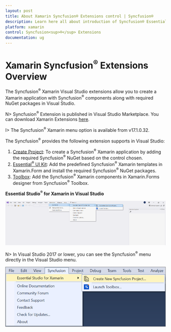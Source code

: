 ```yaml
---
layout: post
title: About Xamarin Syncfusion® Extensions control | Syncfusion®
description: Learn here all about introduction of Syncfusion® Essential Studio® Xamarin Extensions control, its elements and more.
platform: xamarin
control: Syncfusion<sup>®</sup> Extensions
documentation: ug
---
```


# Xamarin Syncfusion<sup>®</sup> Extensions Overview

The Syncfusion<sup>®</sup> Xamarin Visual Studio extensions allow you to create a Xamarin application with Syncfusion<sup>®</sup> components along with required NuGet packages in Visual Studio.

N> Syncfusion<sup>®</sup> Extension is published in Visual Studio Marketplace. You can download Xamarin Extensions [here](https://marketplace.visualstudio.com/items?itemName=SyncfusionInc.XamarinExtension).

I> The Syncfusion<sup>®</sup> Xamarin  menu option is available from v17.1.0.32.

The Syncfusion<sup>®</sup> provides the following extension supports in Visual Studio:

1.	[Create Project](create-project): To create a Syncfusion<sup>®</sup> Xamarin application by adding the required Syncfusion<sup>®</sup> NuGet based on the control chosen.
2.	[Essential<sup>®</sup> UI Kit](essential-ui-kit): Add the predefined Syncfusion<sup>®</sup> Xamarin templates in Xamarin.Form and install the required Syncfusion<sup>®</sup> NuGet packages.
3.	[Toolbox](toolbox-control): Add the Syncfusion<sup>®</sup> Xamarin components in Xamarin.Forms designer from Syncfusion<sup>®</sup> Toolbox.


**Essential Studio<sup>®</sup> for Xamarin in Visual Studio**

![Choose Syncfusion<sup>®</sup> Xamarin application from Visual Studio new project dialog via Syncfusion<sup>®</sup> menu](Syncfusion_Project_Templates_images/xamarin-visual-studio-intergration-new-project.png)

N> In Visual Studio 2017 or lower, you can see the Syncfusion<sup>®</sup> menu directly in the Visual Studio menu.

![Syncfusion<sup>®</sup> Menu when No project selected in Visual Studio Intergration](Overview_images/xamarin-visual-studio-intergration-syncfusion-menu.png)


